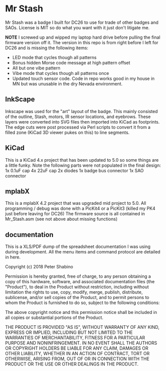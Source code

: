 # Mr Stash
Mr Stash was a badge I built for DC26 to use for trade of other badges and SAOs. 
License is MIT so do what you want with it just don't litigate me. 

**NOTE** I screwed up and wipped my laptop hard drive before pulling the final firmware version off it. The version in this repo is from right before I left for DC26 and is missing the following items:
- LED mode that cycles though all patterns
- Bonus hidden Morse code message at high pattern offset 
- All but one vibe pattern
- Vibe mode that cycles though all patterns once
- Updated touch sensor code. Code in repo works good in my house in MN but was unusable in the dry Nevada environment. 

## InkScape
Inkscape was used for the "art" layout of the badge. This mainly consisted of the outline, Stash, motors, IR sensor locations, and eyebrows. These layers were converted into SVG files then imported into KiCad as footprints. 
The edge cuts were post processed via Perl scripts to convert it from a filled zone (KiCad 3D viewer pukes on this) to line segments. 

## KiCad
This is a KiCad 4.x project that has been updated to 5.0 so some things are a little funky. 
Note the following parts were not populated in the final design:
1x 0.1uF cap
4x 22uF cap
2x diodes
1x badge bus connector
1x SAO connector 

## mplabX
This is a mplabX 4.2 project that was upgraded mid project to 5.0. All programming / debug was done with a PicKit4 or a PicKit3 (killed my PK4 just before leaving for DC26)
The firmware source is all contained in Mr_Stash.asm (see not above about missing functions)

## documentation
This is a XLS/PDF dump of the spreadsheet documentation I was using during development. 
All the menu items and command protocol are detailed in here. 






Copyright (c) 2018 Peter Shabino

Permission is hereby granted, free of charge, to any person obtaining a copy of this hardware, software, and associated documentation files 
(the "Product"), to deal in the Product without restriction, including without limitation the rights to use, copy, modify, merge, publish, 
distribute, sublicense, and/or sell copies of the Product, and to permit persons to whom the Product is furnished to do so, subject to the 
following conditions:

The above copyright notice and this permission notice shall be included in all copies or substantial portions of the Product.

THE PRODUCT IS PROVIDED "AS IS", WITHOUT WARRANTY OF ANY KIND, EXPRESS OR IMPLIED, INCLUDING BUT NOT LIMITED TO THE WARRANTIES OF 
MERCHANTABILITY, FITNESS FOR A PARTICULAR PURPOSE AND NONINFRINGEMENT. IN NO EVENT SHALL THE AUTHORS OR COPYRIGHT HOLDERS BE LIABLE 
FOR ANY CLAIM, DAMAGES OR OTHER LIABILITY, WHETHER IN AN ACTION OF CONTRACT, TORT OR OTHERWISE, ARISING FROM, OUT OF OR IN CONNECTION 
WITH THE PRODUCT OR THE USE OR OTHER DEALINGS IN THE PRODUCT.
